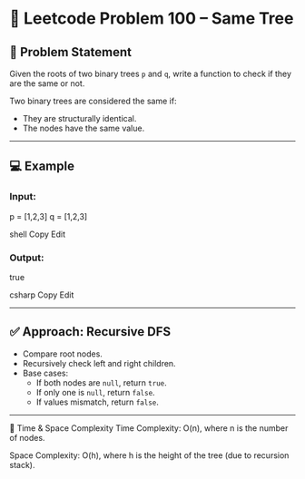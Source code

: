 # 🔗 Leetcode Problem 100 – Same Tree

## 📄 Problem Statement
Given the roots of two binary trees `p` and `q`, write a function to check if they are the same or not.

Two binary trees are considered the same if:
- They are structurally identical.
- The nodes have the same value.

---

## 💻 Example

### Input:
p = [1,2,3]
q = [1,2,3]

shell
Copy
Edit

### Output:
true

csharp
Copy
Edit

---

## ✅ Approach: Recursive DFS

- Compare root nodes.
- Recursively check left and right children.
- Base cases:
  - If both nodes are `null`, return `true`.
  - If only one is `null`, return `false`.
  - If values mismatch, return `false`.

---
🧠 Time & Space Complexity
Time Complexity: O(n), where n is the number of nodes.

Space Complexity: O(h), where h is the height of the tree (due to recursion stack).

